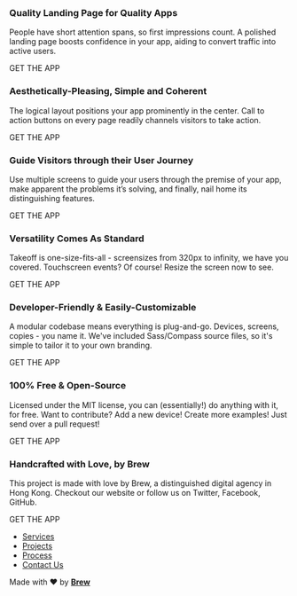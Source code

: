<!DOCTYPE html>
<html>
	<head>
		<meta charset="utf-8">
		<meta http-equiv="X-UA-Compatible" content="IE=edge">
		<meta name="viewport" content="width=device-width, initial-scale=1.0, maximum-scale=1.0, user-scalable=no" />
		<title>Takeoff Landing Page</title>
		<link rel="apple-touch-icon" sizes="57x57" href="/apple-touch-icon-57x57.png">
		<link rel="apple-touch-icon" sizes="60x60" href="/apple-touch-icon-60x60.png">
		<link rel="apple-touch-icon" sizes="72x72" href="/apple-touch-icon-72x72.png">
		<link rel="apple-touch-icon" sizes="76x76" href="/apple-touch-icon-76x76.png">
		<link rel="apple-touch-icon" sizes="114x114" href="/apple-touch-icon-114x114.png">
		<link rel="apple-touch-icon" sizes="120x120" href="/apple-touch-icon-120x120.png">
		<link rel="apple-touch-icon" sizes="144x144" href="/apple-touch-icon-144x144.png">
		<link rel="apple-touch-icon" sizes="152x152" href="/apple-touch-icon-152x152.png">
		<link rel="apple-touch-icon" sizes="180x180" href="/apple-touch-icon-180x180.png">
		<link rel="icon" type="image/png" href="/favicon-32x32.png" sizes="32x32">
		<link rel="icon" type="image/png" href="/favicon-194x194.png" sizes="194x194">
		<link rel="icon" type="image/png" href="/favicon-96x96.png" sizes="96x96">
		<link rel="icon" type="image/png" href="/android-chrome-192x192.png" sizes="192x192">
		<link rel="icon" type="image/png" href="/favicon-16x16.png" sizes="16x16">
		<link rel="manifest" href="/manifest.json">
		<link rel="mask-icon" href="/safari-pinned-tab.svg" color="#5bbad5">
		<meta name="apple-mobile-web-app-title" content="Takeoff">
		<meta name="application-name" content="Takeoff">
		<meta name="msapplication-TileColor" content="#f0bb6b">
		<meta name="msapplication-TileImage" content="/mstile-144x144.png">
		<meta name="theme-color" content="#f0bb6b">
		<link rel="stylesheet" href="../../takeoff.css">
		<link rel="stylesheet" href="./default.css">
		<script src="https://code.jquery.com/jquery-1.11.3.min.js"></script>
	</head>
	<body>
		<div class="takeoff__header">
			<img id="header__logo" src="./assets/images/logos/takeoff-logo-full.png" alt="">
		</div>
		<div class="takeoff__content-centerer-outer">
			<div class="takeoff__content-centerer-inner">
				<div class="takeoff__content-container">
					<img class="takeoff__device" src="./assets/images/devices/iphone-6-plus.png" alt="">
					<div class="takeoff__screens">
						<img src="./assets/images/screens/login.png" alt="">
						<img src="./assets/images/screens/home.png" alt="">
						<img src="./assets/images/screens/guide.png" alt="">
						<img src="./assets/images/screens/profile.png" alt="">
						<img src="./assets/images/screens/feed.png" alt="">
						<img src="./assets/images/screens/checkout.png" alt="">
						<img src="./assets/images/screens/about.png" alt="">
					</div>
					<div class="takeoff__texts">
						<div class="takeoff__textblock-container">
							<div class="takeoff__textblock">
								<h3>Quality Landing Page for Quality Apps</h3>
								<p>People have short attention spans, so first impressions count. A polished landing page boosts confidence in your app, aiding to convert traffic into active users.</p>
								<div class="appPrompt">
									<p class="addPrompt__text">GET THE APP</p>
									<span class="app-icon apple-icon"></span>
									<span class="app-icon android-icon"></span>
									<span class="app-icon web-icon"></span>
								</div>
							</div>
							<div class="takeoff__textblock">
								<h3>Aesthetically-Pleasing, Simple and Coherent</h3>
								<p>The logical layout positions your app prominently in the center. Call to action buttons on every page readily channels visitors to take action.</p>
								<div class="appPrompt">
									<p class="addPrompt__text">GET THE APP</p>
									<span class="app-icon apple-icon"></span>
									<span class="app-icon android-icon"></span>
									<span class="app-icon web-icon"></span>
								</div>
							</div>
							<div class="takeoff__textblock">
								<h3>Guide Visitors through their User Journey</h3>
								<p>Use multiple screens to guide your users through the premise of your app, make apparent the problems it’s solving, and finally, nail home its distinguishing features.</p>
								<div class="appPrompt">
									<p class="addPrompt__text">GET THE APP</p>
									<span class="app-icon apple-icon"></span>
									<span class="app-icon android-icon"></span>
									<span class="app-icon web-icon"></span>
								</div>
							</div>
							<div class="takeoff__textblock">
								<h3>Versatility Comes As Standard</h3>
								<p>Takeoff is one-size-fits-all - screensizes from 320px to infinity, we have you covered. Touchscreen events? Of course! Resize the screen now to see.</p>
								<div class="appPrompt">
									<p class="addPrompt__text">GET THE APP</p>
									<span class="app-icon apple-icon"></span>
									<span class="app-icon android-icon"></span>
									<span class="app-icon web-icon"></span>
								</div>
							</div>
							<div class="takeoff__textblock">
								<h3>Developer-Friendly &amp; Easily-Customizable</h3>
								<p>A modular codebase means everything is plug-and-go. Devices, screens, copies - you name it. We've included Sass/Compass source files, so it's simple to tailor it to your own branding.</p>
								<div class="appPrompt">
									<p class="addPrompt__text">GET THE APP</p>
									<span class="app-icon apple-icon"></span>
									<span class="app-icon android-icon"></span>
									<span class="app-icon web-icon"></span>
								</div>
							</div>
							<div class="takeoff__textblock">
								<h3>100% Free &amp; Open-Source</h3>
								<p>Licensed under the MIT license, you can (essentially!) do anything with it, for free. Want to contribute? Add a new device! Create more examples! Just send over a pull request!</p>
								<div class="appPrompt">
									<p class="addPrompt__text">GET THE APP</p>
									<span class="app-icon apple-icon"></span>
									<span class="app-icon android-icon"></span>
									<span class="app-icon web-icon"></span>
								</div>
							</div>
							<div class="takeoff__textblock">
								<h3>Handcrafted with Love, by Brew</h3>
								<p>This project is made with love by Brew, a distinguished digital agency in Hong Kong. Checkout our website or follow us on Twitter, Facebook, GitHub.</p>
								<div class="appPrompt">
									<p class="addPrompt__text">GET THE APP</p>
									<span class="app-icon apple-icon"></span>
									<span class="app-icon android-icon"></span>
									<span class="app-icon web-icon"></span>
								</div>
							</div>
						</div>
					</div>
				</div>
			</div>
		</div>
		<div class="takeoff__footer">
			<div class="takeoff__nextSlide"></div>
			<div class="takeoff__footerRight">
				<nav>
					<ul>
						<li><a href="http://www.brew.com.hk/services" target="_blank">Services</a></li>
						<li><a href="http://www.brew.com.hk/projects" target="_blank">Projects</a></li>
						<li><a href="http://www.brew.com.hk/process" target="_blank">Process</a></li>
						<li><a href="http://www.brew.com.hk/contact-us" target="_blank">Contact Us</a></li>
					</ul>
				</nav>
			</div>
			<div class="takeoff__footerLeft">
				Made with &hearts; by <a href="http://www.brew.com.hk" target="_blank"><b>Brew</b></a>
			</div>
		</div>
		<div class="takeoff__backgrounds">
			<section class="takeoff__backgroundBlock" data-tf-background-color="#e7e7e6">
				<div class="decoration-circle yellow-circle" id="circle-1a"></div>
				<div class="decoration-circle red-circle" id="circle-1b"></div>
			</section>
			<section class="takeoff__backgroundBlock" data-tf-background-color="#e6807b">
				<div class="decoration-circle grey-circle" id="circle-2a"></div>
				<div class="decoration-circle blue-circle" id="circle-2b"></div>
			</section>
			<section class="takeoff__backgroundBlock" data-tf-background-color="#f0bb6b">
				<div class="decoration-circle grey-circle" id="circle-3a"></div>
				<div class="decoration-circle blue-circle" id="circle-3b"></div>
			</section>
			<section class="takeoff__backgroundBlock" data-tf-background-color="#4fbce8">
				<div class="decoration-circle yellow-circle" id="circle-4"></div>
			</section>
			<section class="takeoff__backgroundBlock" data-tf-background-color="#f0bb6b">
				<div class="decoration-circle red-circle" id="circle-5"></div>
			</section>
			<section class="takeoff__backgroundBlock" data-tf-background-color="#e6807b">
				<div class="decoration-circle blue-circle" id="circle-6"></div>
				<div class="decoration-circle yellow-circle" id="circle-7a"></div>
			</section>
			<section class="takeoff__backgroundBlock" data-tf-background-color="#e7e7e6">
				<div class="decoration-circle blue-circle" id="circle-7b"></div>
				<div class="decoration-circle red-circle" id="circle-7c"></div>
			</section>
		</div>
		<script src="https://rawgit.com/Olical/EventEmitter/master/EventEmitter.min.js"></script>
		<script src="https://rawgit.com/d4nyll/lethargy/master/lethargy.min.js"></script>
		<script src="https://rawgit.com/d4nyll/smartscroll/master/smartscroll.js"></script>
		<script src="../../takeoff.js"></script>
		<script>
		$(function() {
		    $.takeoff();
		});
		</script>
	</body>
</html>
